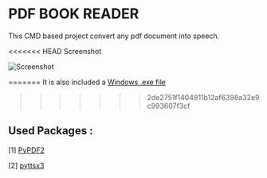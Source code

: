 # PDF BOOK READER

This CMD based project convert any pdf document into speech.

<<<<<<< HEAD
Screenshot

![Screenshot]("/main/screenshots/Screenshot.png")

=======
It is also included a [Windows .exe file](https://github.com/baponkar/pdf-reader/blob/main/main.exe)
>>>>>>> 2de2751f1404911b12af6398a32e9c993607f3cf

## Used Packages :

[1] [PyPDF2](https://pypi.org/project/PyPDF2/)

[2] [pyttsx3](https://pypi.org/project/pyttsx3/)

